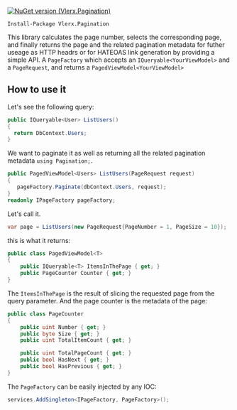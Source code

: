 [![NuGet version (Vlerx.Pagination)](https://img.shields.io/nuget/v/Vlerx.Pagination.svg?style=flat-square)](https://www.nuget.org/packages/Vlerx.Pagination/)

`Install-Package Vlerx.Pagination`

This library calculates the page number, selects the corresponding page, and finally returns the page and the related pagination metadata for futher useage as HTTP headrs or for HATEOAS link generation by providing a simple API. A `PageFactory` which accepts an `IQueryable<YourViewModel>` and a `PageRequest`, and returns a `PagedViewModel<YourViewModel>`

## How to use it
Let's see the following query:
```cs
public IQueryable<User> ListUsers()
{
  return DbContext.Users;
}
```
We want to paginate it as well as returning all the related pagination metadata `using Pagination;`.
```cs
public PagedViewModel<Users> ListUsers(PageRequest request)
{
   pageFactory.Paginate(dbContext.Users, request);
}
readonly IPageFactory pageFactory;
```
Let's call it.
```cs
var page = ListUsers(new PageRequest{PageNumber = 1, PageSize = 10});
```
this is what it returns:
```cs
public class PagedViewModel<T>
{
    public IQueryable<T> ItemsInThePage { get; }
    public PageCounter Counter { get; }
}
```
The `ItemsInThePage` is the result of slicing the requested page from the query parameter.
And the page counter is the metadata of the page:
```cs
public class PageCounter
{
    public uint Number { get; }
    public byte Size { get; }
    public uint TotalItemCount { get; }

    public uint TotalPageCount { get; }
    public bool HasNext { get; }
    public bool HasPrevious { get; }
}
```
The `PageFactory` can be easily injected by any IOC:
```cs
services.AddSingleton<IPageFactory, PageFactory>();
```
